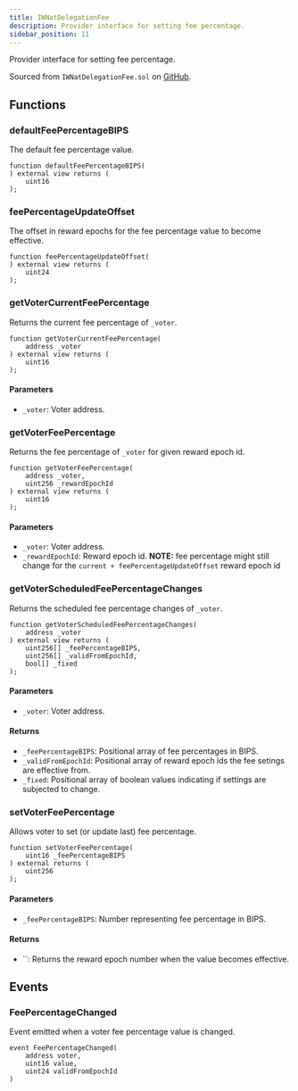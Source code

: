 ```yaml
---
title: IWNatDelegationFee
description: Provider interface for setting fee percentage.
sidebar_position: 11
---
```


Provider interface for setting fee percentage.

Sourced from `IWNatDelegationFee.sol` on [GitHub](https://github.com/flare-foundation/flare-smart-contracts-v2/blob/main/contracts/userInterfaces/IWNatDelegationFee.sol).

## Functions

### defaultFeePercentageBIPS

The default fee percentage value.

```solidity
function defaultFeePercentageBIPS(
) external view returns (
    uint16
);
```

### feePercentageUpdateOffset

The offset in reward epochs for the fee percentage value to become effective.

```solidity
function feePercentageUpdateOffset(
) external view returns (
    uint24
);
```

### getVoterCurrentFeePercentage

Returns the current fee percentage of `_voter`.

```solidity
function getVoterCurrentFeePercentage(
    address _voter
) external view returns (
    uint16
);
```

#### Parameters

- `_voter`: Voter address.

### getVoterFeePercentage

Returns the fee percentage of `_voter` for given reward epoch id.

```solidity
function getVoterFeePercentage(
    address _voter,
    uint256 _rewardEpochId
) external view returns (
    uint16
);
```

#### Parameters

- `_voter`: Voter address.
- `_rewardEpochId`: Reward epoch id. **NOTE:** fee percentage might still change for the `current + feePercentageUpdateOffset` reward epoch id

### getVoterScheduledFeePercentageChanges

Returns the scheduled fee percentage changes of `_voter`.

```solidity
function getVoterScheduledFeePercentageChanges(
    address _voter
) external view returns (
    uint256[] _feePercentageBIPS,
    uint256[] _validFromEpochId,
    bool[] _fixed
);
```

#### Parameters

- `_voter`: Voter address.

#### Returns

- `_feePercentageBIPS`: Positional array of fee percentages in BIPS.
- `_validFromEpochId`: Positional array of reward epoch ids the fee setings are effective from.
- `_fixed`: Positional array of boolean values indicating if settings are subjected to change.

### setVoterFeePercentage

Allows voter to set (or update last) fee percentage.

```solidity
function setVoterFeePercentage(
    uint16 _feePercentageBIPS
) external returns (
    uint256
);
```

#### Parameters

- `_feePercentageBIPS`: Number representing fee percentage in BIPS.

#### Returns

- ``: Returns the reward epoch number when the value becomes effective.

## Events

### FeePercentageChanged

Event emitted when a voter fee percentage value is changed.

```solidity
event FeePercentageChanged(
    address voter,
    uint16 value,
    uint24 validFromEpochId
)
```
